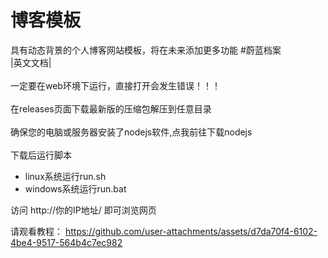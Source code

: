 # 博客模板
具有动态背景的个人博客网站模板，将在未来添加更多功能 #蔚蓝档案
<br><a href="https://github.com/MEIQIUawa/blog-web/blob/main/README.md" style="text-decoration: none;">|英文文档|</a></br>
<br>一定要在web环境下运行，直接打开会发生错误！！！</br>
<br>在<a href="https://github.com/MEIQIUawa/blog-web/releases" style="text-decoration: none;">releases</a>页面下载最新版的压缩包解压到任意目录</br>
<br>确保您的电脑或服务器安装了nodejs软件,<a href="https://nodejs.org/en/download/package-manager" style="text-decoration: none;">点我</a>前往下载nodejs</br>
<br>下载后运行脚本<br>
* linux系统运行run.sh
* windows系统运行run.bat

访问 http://你的IP地址/ 即可浏览网页

请观看教程：
https://github.com/user-attachments/assets/d7da70f4-6102-4be4-9517-564b4c7ec982
